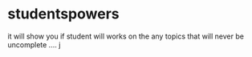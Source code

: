 # studentspowers
it will show you if student will works on the any topics that will never be uncomplete ....
j
